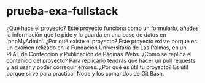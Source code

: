 # prueba-exa-fullstack
¿Qué hace el proyecto?
Este proyecto funciona como un formulario, añades la información que te pide y lo guarda en una base de datos en 'phpMyAdmin'. 
¿Por qué existe el proyecto?
Este proyecto existe porque es un examen relizado en la Fundación Universitaria de Las Palmas, en un PFAE de Confeccion y Publicación de Páginas Webs.
¿Cómo se replica el contenido del proyecto?
Para replicarlo tendrás que hacer un pull requests y así usar y poder correguir errores.
¿Por qué es útil tu proyecto?
Es útil porque sirve para practicar Node y los comandos de Git Bash.